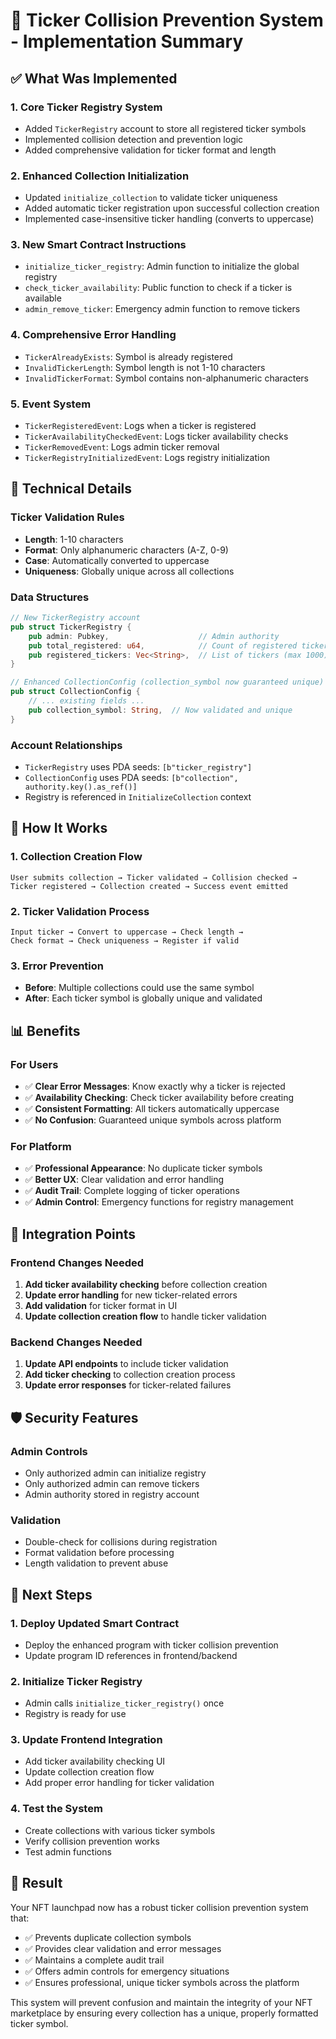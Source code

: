 # 🎯 Ticker Collision Prevention System - Implementation Summary

## ✅ What Was Implemented

### 1. **Core Ticker Registry System**
- Added `TickerRegistry` account to store all registered ticker symbols
- Implemented collision detection and prevention logic
- Added comprehensive validation for ticker format and length

### 2. **Enhanced Collection Initialization**
- Updated `initialize_collection` to validate ticker uniqueness
- Added automatic ticker registration upon successful collection creation
- Implemented case-insensitive ticker handling (converts to uppercase)

### 3. **New Smart Contract Instructions**
- `initialize_ticker_registry`: Admin function to initialize the global registry
- `check_ticker_availability`: Public function to check if a ticker is available
- `admin_remove_ticker`: Emergency admin function to remove tickers

### 4. **Comprehensive Error Handling**
- `TickerAlreadyExists`: Symbol is already registered
- `InvalidTickerLength`: Symbol length is not 1-10 characters  
- `InvalidTickerFormat`: Symbol contains non-alphanumeric characters

### 5. **Event System**
- `TickerRegisteredEvent`: Logs when a ticker is registered
- `TickerAvailabilityCheckedEvent`: Logs ticker availability checks
- `TickerRemovedEvent`: Logs admin ticker removal
- `TickerRegistryInitializedEvent`: Logs registry initialization

## 🔧 Technical Details

### Ticker Validation Rules
- **Length**: 1-10 characters
- **Format**: Only alphanumeric characters (A-Z, 0-9)
- **Case**: Automatically converted to uppercase
- **Uniqueness**: Globally unique across all collections

### Data Structures
```rust
// New TickerRegistry account
pub struct TickerRegistry {
    pub admin: Pubkey,                    // Admin authority
    pub total_registered: u64,            // Count of registered tickers
    pub registered_tickers: Vec<String>,  // List of tickers (max 1000)
}

// Enhanced CollectionConfig (collection_symbol now guaranteed unique)
pub struct CollectionConfig {
    // ... existing fields ...
    pub collection_symbol: String,  // Now validated and unique
}
```

### Account Relationships
- `TickerRegistry` uses PDA seeds: `[b"ticker_registry"]`
- `CollectionConfig` uses PDA seeds: `[b"collection", authority.key().as_ref()]`
- Registry is referenced in `InitializeCollection` context

## 🚀 How It Works

### 1. **Collection Creation Flow**
```
User submits collection → Ticker validated → Collision checked → 
Ticker registered → Collection created → Success event emitted
```

### 2. **Ticker Validation Process**
```
Input ticker → Convert to uppercase → Check length → 
Check format → Check uniqueness → Register if valid
```

### 3. **Error Prevention**
- **Before**: Multiple collections could use the same symbol
- **After**: Each ticker symbol is globally unique and validated

## 📊 Benefits

### For Users
- ✅ **Clear Error Messages**: Know exactly why a ticker is rejected
- ✅ **Availability Checking**: Check ticker availability before creating
- ✅ **Consistent Formatting**: All tickers automatically uppercase
- ✅ **No Confusion**: Guaranteed unique symbols across platform

### For Platform
- ✅ **Professional Appearance**: No duplicate ticker symbols
- ✅ **Better UX**: Clear validation and error handling
- ✅ **Audit Trail**: Complete logging of ticker operations
- ✅ **Admin Control**: Emergency functions for registry management

## 🔄 Integration Points

### Frontend Changes Needed
1. **Add ticker availability checking** before collection creation
2. **Update error handling** for new ticker-related errors
3. **Add validation** for ticker format in UI
4. **Update collection creation flow** to handle ticker validation

### Backend Changes Needed
1. **Update API endpoints** to include ticker validation
2. **Add ticker checking** to collection creation process
3. **Update error responses** for ticker-related failures

## 🛡️ Security Features

### Admin Controls
- Only authorized admin can initialize registry
- Only authorized admin can remove tickers
- Admin authority stored in registry account

### Validation
- Double-check for collisions during registration
- Format validation before processing
- Length validation to prevent abuse

## 📝 Next Steps

### 1. **Deploy Updated Smart Contract**
- Deploy the enhanced program with ticker collision prevention
- Update program ID references in frontend/backend

### 2. **Initialize Ticker Registry**
- Admin calls `initialize_ticker_registry()` once
- Registry is ready for use

### 3. **Update Frontend Integration**
- Add ticker availability checking UI
- Update collection creation flow
- Add proper error handling for ticker validation

### 4. **Test the System**
- Create collections with various ticker symbols
- Verify collision prevention works
- Test admin functions

## 🎉 Result

Your NFT launchpad now has a robust ticker collision prevention system that:
- ✅ Prevents duplicate collection symbols
- ✅ Provides clear validation and error messages
- ✅ Maintains a complete audit trail
- ✅ Offers admin controls for emergency situations
- ✅ Ensures professional, unique ticker symbols across the platform

This system will prevent confusion and maintain the integrity of your NFT marketplace by ensuring every collection has a unique, properly formatted ticker symbol.
